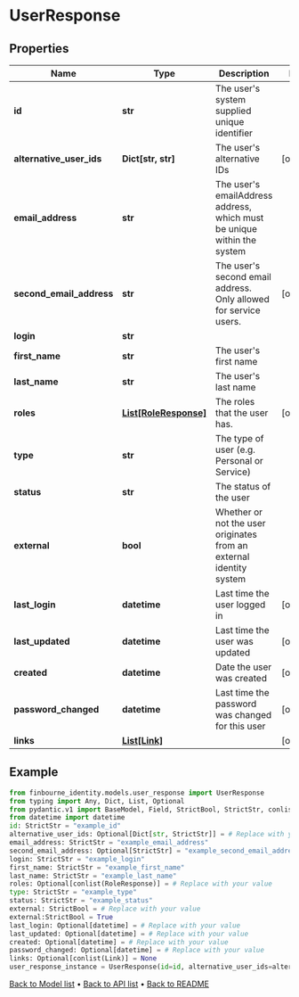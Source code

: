 # UserResponse

## Properties
Name | Type | Description | Notes
------------ | ------------- | ------------- | -------------
**id** | **str** | The user&#39;s system supplied unique identifier | 
**alternative_user_ids** | **Dict[str, str]** | The user&#39;s alternative IDs | [optional] 
**email_address** | **str** | The user&#39;s emailAddress address, which must be unique within the system | 
**second_email_address** | **str** | The user&#39;s second email address. Only allowed for service users. | [optional] 
**login** | **str** |  | 
**first_name** | **str** | The user&#39;s first name | 
**last_name** | **str** | The user&#39;s last name | 
**roles** | [**List[RoleResponse]**](RoleResponse.md) | The roles that the user has. | [optional] 
**type** | **str** | The type of user (e.g. Personal or Service) | 
**status** | **str** | The status of the user | 
**external** | **bool** | Whether or not the user originates from an external identity system | 
**last_login** | **datetime** | Last time the user logged in | [optional] 
**last_updated** | **datetime** | Last time the user was updated | [optional] 
**created** | **datetime** | Date the user was created | [optional] 
**password_changed** | **datetime** | Last time the password was changed for this user | [optional] 
**links** | [**List[Link]**](Link.md) |  | [optional] 
## Example

```python
from finbourne_identity.models.user_response import UserResponse
from typing import Any, Dict, List, Optional
from pydantic.v1 import BaseModel, Field, StrictBool, StrictStr, conlist, constr
from datetime import datetime
id: StrictStr = "example_id"
alternative_user_ids: Optional[Dict[str, StrictStr]] = # Replace with your value
email_address: StrictStr = "example_email_address"
second_email_address: Optional[StrictStr] = "example_second_email_address"
login: StrictStr = "example_login"
first_name: StrictStr = "example_first_name"
last_name: StrictStr = "example_last_name"
roles: Optional[conlist(RoleResponse)] = # Replace with your value
type: StrictStr = "example_type"
status: StrictStr = "example_status"
external: StrictBool = # Replace with your value
external:StrictBool = True
last_login: Optional[datetime] = # Replace with your value
last_updated: Optional[datetime] = # Replace with your value
created: Optional[datetime] = # Replace with your value
password_changed: Optional[datetime] = # Replace with your value
links: Optional[conlist(Link)] = None
user_response_instance = UserResponse(id=id, alternative_user_ids=alternative_user_ids, email_address=email_address, second_email_address=second_email_address, login=login, first_name=first_name, last_name=last_name, roles=roles, type=type, status=status, external=external, last_login=last_login, last_updated=last_updated, created=created, password_changed=password_changed, links=links)

```

[Back to Model list](../README.md#documentation-for-models) &#8226; [Back to API list](../README.md#documentation-for-api-endpoints) &#8226; [Back to README](../README.md)

